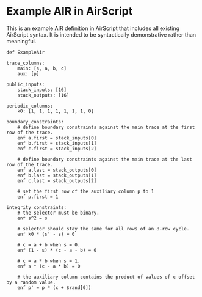 # Example AIR in AirScript

This is an example AIR definition in AirScript that includes all existing AirScript syntax. It is intended to be syntactically demonstrative rather than meaningful.

```
def ExampleAir

trace_columns:
    main: [s, a, b, c]
    aux: [p]

public_inputs:
    stack_inputs: [16]
    stack_outputs: [16]

periodic_columns:
    k0: [1, 1, 1, 1, 1, 1, 1, 0]

boundary_constraints:
    # define boundary constraints against the main trace at the first row of the trace.
    enf a.first = stack_inputs[0]
    enf b.first = stack_inputs[1]
    enf c.first = stack_inputs[2]

    # define boundary constraints against the main trace at the last row of the trace.
    enf a.last = stack_outputs[0]
    enf b.last = stack_outputs[1]
    enf c.last = stack_outputs[2]

    # set the first row of the auxiliary column p to 1
    enf p.first = 1

integrity_constraints:
    # the selector must be binary.
    enf s^2 = s

    # selector should stay the same for all rows of an 8-row cycle.
    enf k0 * (s' - s) = 0

    # c = a + b when s = 0.
    enf (1 - s) * (c - a - b) = 0

    # c = a * b when s = 1.
    enf s * (c - a * b) = 0

    # the auxiliary column contains the product of values of c offset by a random value.
    enf p' = p * (c + $rand[0])
```

